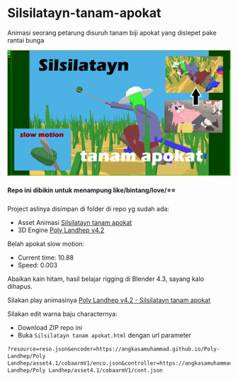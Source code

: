  
# Silsilatayn-tanam-apokat
Animasi seorang petarung disuruh tanam biji apokat yang dislepet pake rantai bunga  
  
![gambar utama1](https://raw.githubusercontent.com/AngkasaMuhammad/Poly-Landhep/refs/heads/main/Poly%20Landhep/asset4.1/cobaarmV1/Silsilatayn%20tanam%20apokat.png)  
  
#### Repo ini dibikin untuk menampung like/bintang/love/⭐⭐  
Project aslinya disimpan di folder di repo yg sudah ada:
- Asset Animasi [Silsilatayn tanam apokat](https://github.com/AngkasaMuhammad/Poly-Landhep/tree/main/Poly%20Landhep/asset4.1/cobaarmV1)  
- 3D Engine [Poly Landhep v4.2](https://github.com/AngkasaMuhammad/Poly-Landhep/tree/main)  
  
  
Belah apokat slow motion:  
- Current time: 10.88
- Speed: 0.003
  
Abaikan kain hitam, hasil belajar rigging di Blender 4.3, sayang kalo dihapus.  
  
Silakan play animasinya [Poly Landhep v4.2 - Silsilatayn tanam apokat](https://angkasamuhammad.github.io/Poly-Landhep/Poly%20Landhep/v4.2/Poly%20Landhep%20v4.2.html?resource=../asset4.1/cobaarmV1/reso.json&encoder=../asset4.1/cobaarmV1/enco.json&controller=../asset4.1/cobaarmV1/cont.json)  

  
Silakan edit warna baju characternya:
- Download ZIP repo ini
- Buka ```Silsilatayn tanam apokat.html``` dengan url parameter
```url
?resource=reso.json&encoder=https://angkasamuhammad.github.io/Poly-Landhep/Poly Landhep/asset4.1/cobaarmV1/enco.json&controller=https://angkasamuhammad.github.io/Poly-Landhep/Poly Landhep/asset4.1/cobaarmV1/cont.json
```
